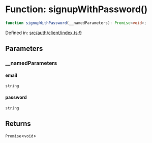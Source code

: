 # Function: signupWithPassword()

```ts
function signupWithPassword(__namedParameters): Promise<void>;
```

Defined in: [src/auth/client/index.ts:9](https://github.com/modelence/modelence/blob/547809fbbcff63781846ff984ba0b041aed1344a/packages/modelence/src/auth/client/index.ts#L9)

## Parameters

### \_\_namedParameters

#### email

`string`

#### password

`string`

## Returns

`Promise`\<`void`\>

